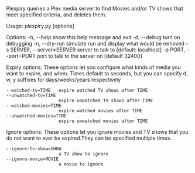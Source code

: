 Plexpiry queries a Plex media server to find Movies and/or TV shows that meet
specified criteria, and deletes them.

Usage: plexpiry.py [options]

Options:
  -h, --help            show this help message and exit
  -d, --debug           turn on debugging
  -n, --dry-run         simulate run and display what would be removed
  -s SERVER, --server=SERVER
                        server to talk to [default: localhost]
  -p PORT, --port=PORT  port to talk to the server on [default 32400]

  Expiry options:
    These options let you configure what kinds of media you want to
    expire, and when. Times default to seconds, but you can specify d, w,
    y suffixes for days/weeks/years respectively

    --watched-tv=TIME   expire watched TV shows after TIME
    --unwatched-tv=TIME
                        expire unwatched TV shows after TIME
    --watched-movies=TIME
                        expire watched movies after TIME
    --unwatched-movies=TIME
                        expire unwatched movies after TIME

  Ignore options:
    These options let you ignore movies and TV shows that you do not want
    to ever be expired.They can be specified multiple times.

    --ignore-tv-show=SHOW
                        a TV show to ignore
    --ignore-movie=MOVIE
                        a movie to ignore
